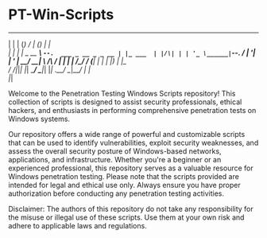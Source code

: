 # PT-Win-Scripts

 _    _ _             _____           _       _       
| |  | (_)           /  ___|         (_)     | |      
| |  | |_ _ __ ______\ `--.  ___ _ __ _ _ __ | |_ ___ 
| |/\| | | '_ \______|`--. \/ __| '__| | '_ \| __/ __|
\  /\  / | | | |     /\__/ / (__| |  | | |_) | |_\__ \
 \/  \/|_|_| |_|     \____/ \___|_|  |_| .__/ \__|___/
                                       | |            
                                       |_|            

Welcome to the Penetration Testing Windows Scripts repository! This collection of scripts is designed to assist security professionals, ethical hackers, and enthusiasts in performing comprehensive penetration tests on Windows systems.

Our repository offers a wide range of powerful and customizable scripts that can be used to identify vulnerabilities, exploit security weaknesses, and assess the overall security posture of Windows-based networks, applications, and infrastructure. Whether you're a beginner or an experienced professional, this repository serves as a valuable resource for Windows penetration testing.
Please note that the scripts provided are intended for legal and ethical use only. Always ensure you have proper authorization before conducting any penetration testing activities.

Disclaimer: The authors of this repository do not take any responsibility for the misuse or illegal use of these scripts. Use them at your own risk and adhere to applicable laws and regulations.
